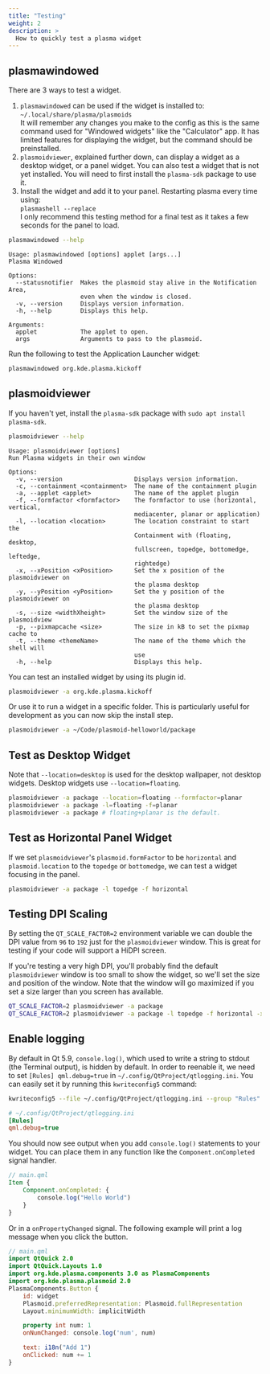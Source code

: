 ```yaml
---
title: "Testing"
weight: 2
description: >
  How to quickly test a plasma widget
---
```


## plasmawindowed

There are 3 ways to test a widget.

1. `plasmawindowed` can be used if the widget is installed to:  
  `~/.local/share/plasma/plasmoids`  
  It will remember any changes you make to the config as this is the same command used for "Windowed widgets" like the "Calculator" app. It has limited features for displaying the widget, but the command should be preinstalled.
2. `plasmoidviewer`, explained further down, can display a widget as a desktop widget, or a panel widget. You can also test a widget that is not yet installed. You will need to first install the `plasma-sdk` package to use it.
3. Install the widget and add it to your panel. Restarting plasma every time using:  
  `plasmashell --replace`  
  I only recommend this testing method for a final test as it takes a few seconds for the panel to load.

```bash
plasmawindowed --help
```
```log
Usage: plasmawindowed [options] applet [args...]
Plasma Windowed

Options:
  --statusnotifier  Makes the plasmoid stay alive in the Notification Area,
                    even when the window is closed.
  -v, --version     Displays version information.
  -h, --help        Displays this help.

Arguments:
  applet            The applet to open.
  args              Arguments to pass to the plasmoid.
```

Run the following to test the Application Launcher widget:

```bash
plasmawindowed org.kde.plasma.kickoff
```


## plasmoidviewer

If you haven't yet, install the `plasma-sdk` package with `sudo apt install plasma-sdk`.

```bash
plasmoidviewer --help
```
```log
Usage: plasmoidviewer [options]
Run Plasma widgets in their own window

Options:
  -v, --version                    Displays version information.
  -c, --containment <containment>  The name of the containment plugin
  -a, --applet <applet>            The name of the applet plugin
  -f, --formfactor <formfactor>    The formfactor to use (horizontal, vertical,
                                   mediacenter, planar or application)
  -l, --location <location>        The location constraint to start the
                                   Containment with (floating, desktop,
                                   fullscreen, topedge, bottomedge, leftedge,
                                   rightedge)
  -x, --xPosition <xPosition>      Set the x position of the plasmoidviewer on
                                   the plasma desktop
  -y, --yPosition <yPosition>      Set the y position of the plasmoidviewer on
                                   the plasma desktop
  -s, --size <widthXheight>        Set the window size of the plasmoidview
  -p, --pixmapcache <size>         The size in kB to set the pixmap cache to
  -t, --theme <themeName>          The name of the theme which the shell will
                                   use
  -h, --help                       Displays this help.
```

You can test an installed widget by using its plugin id.

```bash
plasmoidviewer -a org.kde.plasma.kickoff
```

Or use it to run a widget in a specific folder. This is particularly useful for development as you can now skip the install step.

```bash
plasmoidviewer -a ~/Code/plasmoid-helloworld/package
```


## Test as Desktop Widget

Note that `--location=desktop` is used for the desktop wallpaper, not desktop widgets. Desktop widgets use `--location=floating`.

```bash
plasmoidviewer -a package --location=floating --formfactor=planar
plasmoidviewer -a package -l=floating -f=planar
plasmoidviewer -a package # floating+planar is the default.
````

## Test as Horizontal Panel Widget

If we set `plasmoidviewer`'s `plasmoid.formFactor` to be `horizontal` and `plasmoid.location` to the `topedge` or `bottomedge`, we can test a widget focusing in the panel.

```bash
plasmoidviewer -a package -l topedge -f horizontal
```

## Testing DPI Scaling

By setting the `QT_SCALE_FACTOR=2` environment variable we can double the DPI value from `96` to `192` just for the `plasmoidviewer` window. This is great for testing if your code will support a HiDPI screen.

If you're testing a very high DPI, you'll probably find the default `plasmoidviewer` window is too small to show the widget, so we'll set the size and position of the window. Note that the window will go maximized if you set a size larger than you screen has available.

```bash
QT_SCALE_FACTOR=2 plasmoidviewer -a package
QT_SCALE_FACTOR=2 plasmoidviewer -a package -l topedge -f horizontal -x 0 -y 0 -s 1920x1080
```

## Enable logging

By default in Qt 5.9, `console.log()`, which used to write a string to stdout (the Terminal output), is hidden by default. In order to reenable it, we need to set `[Rules] qml.debug=true` in `~/.config/QtProject/qtlogging.ini`. You can easily set it by running this `kwriteconfig5` command:  

```bash
kwriteconfig5 --file ~/.config/QtProject/qtlogging.ini --group "Rules" --key "qml.debug" "true"
```

```ini
# ~/.config/QtProject/qtlogging.ini
[Rules]
qml.debug=true
```

You should now see output when you add `console.log()` statements to your widget. You can place them in any function like the `Component.onCompleted` signal handler.

```qml
// main.qml
Item {
    Component.onCompleted: {
        console.log("Hello World")
    }
}
```

Or in a `onPropertyChanged` signal. The following example will print a log message when you click the button.

```qml
// main.qml
import QtQuick 2.0
import QtQuick.Layouts 1.0
import org.kde.plasma.components 3.0 as PlasmaComponents
import org.kde.plasma.plasmoid 2.0
PlasmaComponents.Button {
    id: widget
    Plasmoid.preferredRepresentation: Plasmoid.fullRepresentation
    Layout.minimumWidth: implicitWidth

    property int num: 1
    onNumChanged: console.log('num', num)

    text: i18n("Add 1")
    onClicked: num += 1
}
```
